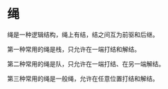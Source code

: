 # 绳

绳是一种逻辑结构，绳上有结，结之间互为前驱和后继。

第一种常用的绳是栈，只允许在一端打结和解结。

第二种常用的绳是队，只允许在一端打结、在另一端解结。

第三种常用的绳是一般绳，允许在任意位置打结和解结。
